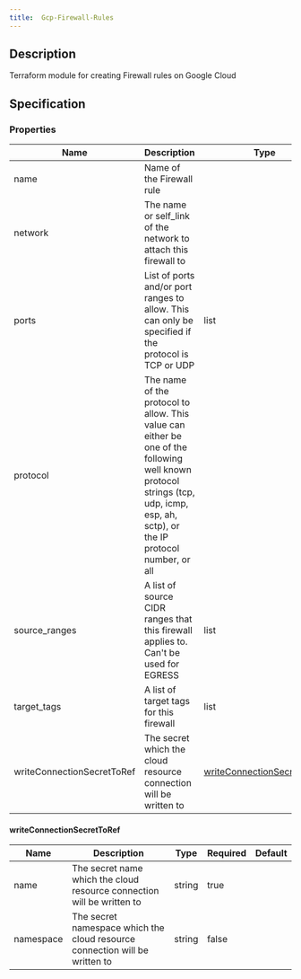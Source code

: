 ```yaml
---
title:  Gcp-Firewall-Rules
---
```


## Description

 Terraform module for creating Firewall rules on Google Cloud

## Specification


### Properties

 Name | Description | Type | Required | Default 
 ------------ | ------------- | ------------- | ------------- | ------------- 
 name | Name of the Firewall rule |  | true |  
 network | The name or self_link of the network to attach this firewall to |  | true |  
 ports | List of ports and/or port ranges to allow. This can only be specified if the protocol is TCP or UDP | list | true |  
 protocol | The name of the protocol to allow. This value can either be one of the following well known protocol strings (tcp, udp, icmp, esp, ah, sctp), or the IP protocol number, or all |  | true |  
 source_ranges | A list of source CIDR ranges that this firewall applies to. Can't be used for EGRESS | list | true |  
 target_tags | A list of target tags for this firewall | list | true |  
 writeConnectionSecretToRef | The secret which the cloud resource connection will be written to | [writeConnectionSecretToRef](#writeConnectionSecretToRef) | false |  


#### writeConnectionSecretToRef

 Name | Description | Type | Required | Default 
 ------------ | ------------- | ------------- | ------------- | ------------- 
 name | The secret name which the cloud resource connection will be written to | string | true |  
 namespace | The secret namespace which the cloud resource connection will be written to | string | false |  

